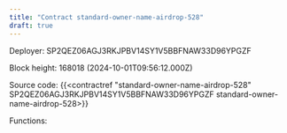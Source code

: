 ```yaml
---
title: "Contract standard-owner-name-airdrop-528"
draft: true
---
```

Deployer: SP2QEZ06AGJ3RKJPBV14SY1V5BBFNAW33D96YPGZF


 



Block height: 168018 (2024-10-01T09:56:12.000Z)

Source code: {{<contractref "standard-owner-name-airdrop-528" SP2QEZ06AGJ3RKJPBV14SY1V5BBFNAW33D96YPGZF standard-owner-name-airdrop-528>}}

Functions:


